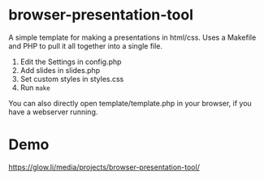 # browser-presentation-tool
A simple template for making a presentations in html/css. Uses a Makefile and PHP to pull it all together into a single file.

1. Edit the Settings in config.php
2. Add slides in slides.php
3. Set custom styles in styles.css
4. Run `make`

You can also directly open template/template.php in your browser, if you have a webserver running.

# Demo

https://glow.li/media/projects/browser-presentation-tool/


